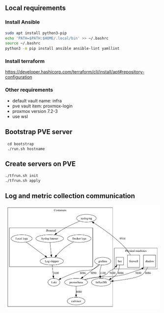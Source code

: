 ## Local requirements

### Install Ansible

```bash
sudo apt install python3-pip
echo 'PATH=$PATH:$HOME/.local/bin' >> ~/.bashrc
source ~/.bashrc
python3 -m pip install ansible ansible-lint yamllint
```

### Install terraform

https://developer.hashicorp.com/terraform/cli/install/apt#repository-configuration

### Other requirements

- default vault name: infra
- pve vault item: proxmox-login
- proxmox version 7.2-3
- use wsl

## Bootstrap PVE server

```
 cd bootstrap
 ./run.sh hostname
```

## Create servers on PVE

```
./tfrun.sh init
./tfrun.sh apply
```

## Log and metric collection communication

![](doc/comm.png)
